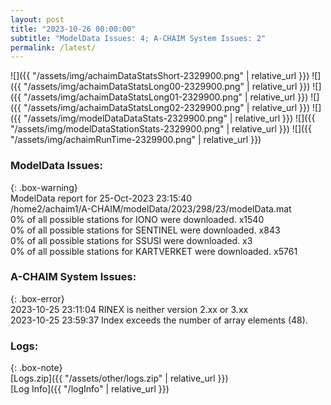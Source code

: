 ```yaml
---
layout: post
title: "2023-10-26 00:00:00"
subtitle: "ModelData Issues: 4; A-CHAIM System Issues: 2"
permalink: /latest/
---
```


![]({{ "/assets/img/achaimDataStatsShort-2329900.png" | relative_url }})
![]({{ "/assets/img/achaimDataStatsLong00-2329900.png" | relative_url }})
![]({{ "/assets/img/achaimDataStatsLong01-2329900.png" | relative_url }})
![]({{ "/assets/img/achaimDataStatsLong02-2329900.png" | relative_url }})
![]({{ "/assets/img/modelDataDataStats-2329900.png" | relative_url }})
![]({{ "/assets/img/modelDataStationStats-2329900.png" | relative_url }})
![]({{ "/assets/img/achaimRunTime-2329900.png" | relative_url }})


### ModelData Issues:  
  
{: .box-warning}  
 ModelData report for 25-Oct-2023 23:15:40   
 /home2/achaim1/A-CHAIM/modelData/2023/298/23/modelData.mat   
 0% of all possible stations for IONO were downloaded. x1540   
 0% of all possible stations for SENTINEL were downloaded. x843   
 0% of all possible stations for SSUSI were downloaded. x3   
 0% of all possible stations for KARTVERKET were downloaded. x5761   
  
### A-CHAIM System Issues:  
  
{: .box-error}  
2023-10-25 23:11:04 RINEX is neither version 2.xx or 3.xx  
2023-10-25 23:59:37 Index exceeds the number of array elements (48).  

### Logs:  
  
{: .box-note}  
[Logs.zip]({{ "/assets/other/logs.zip" | relative_url }})  
[Log Info]({{ "/logInfo" | relative_url }})  
